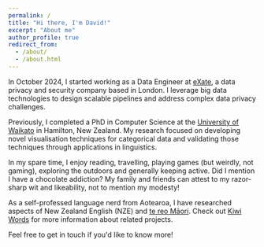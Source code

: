 ```yaml
---
permalink: /
title: "Hi there, I'm David!"
excerpt: "About me"
author_profile: true
redirect_from: 
  - /about/
  - /about.html
---
```


In October 2024, I started working as a Data Engineer at [eXate](https://www.exate.com/), a data privacy and security company based in London. I leverage big data technologies to design scalable pipelines and address complex data privacy challenges.

Previously, I completed a PhD in Computer Science at the [University of Waikato](https://www.waikato.ac.nz/) in Hamilton, New Zealand. My research focused on developing novel visualisation techniques for categorical data and validating those techniques through applications in linguistics.

In my spare time, I enjoy reading, travelling, playing games (but weirdly, not gaming), exploring the outdoors and generally keeping active. Did I mention I have a chocolate addiction? 
My family and friends can attest to my razor-sharp wit and likeability, not to mention my modesty!

As a self-professed language nerd from Aotearoa, I have researched aspects of New Zealand English (NZE) and [te reo Māori](http://www.maorilanguage.info/mao_lang_desc1.html). Check out [Kiwi Words](https://kiwiwords.cms.waikato.ac.nz/) for more information about related projects.

Feel free to get in touch if you'd like to know more!
